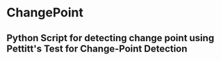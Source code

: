 # ChangePoint
## Python Script for detecting change point using Pettitt's Test for Change-Point Detection


